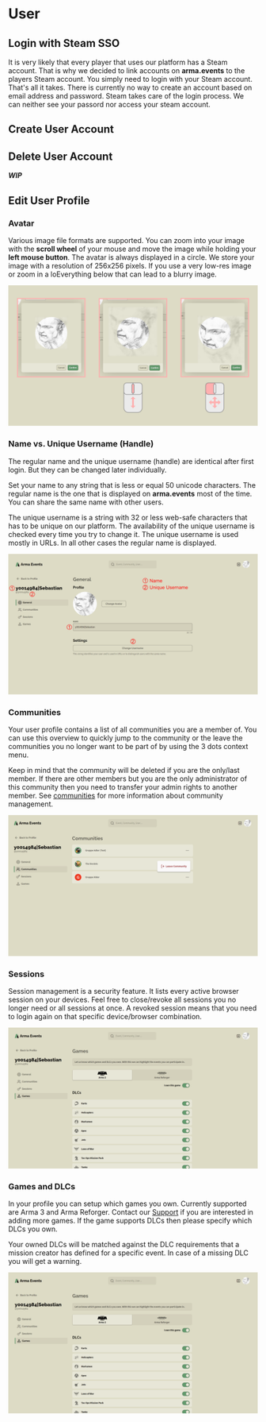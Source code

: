 # User

## Login with Steam SSO

It is very likely that every player that uses our platform has a Steam account. That is why we decided to link accounts on **arma.events** to the players Steam account. You simply need to login with your Steam account. That's all it takes. There is currently no way to create an account based on email address and password. Steam takes care of the login process. We can neither see your passord nor access your steam account.

## Create User Account

## Delete User Account

***WIP***

## Edit User Profile

### Avatar

Various image file formats are supported. You can zoom into your image with the **scroll wheel** of your mouse and move the image while holding your **left mouse button**. The avatar is always displayed in a circle. We store your image with a resolution of 256x256 pixels. If you use a very low-res image or zoom in a loEverything below that can lead to a blurry image.

![Avatar](images/avatar.png "Avatar")

### Name vs. Unique Username (Handle)

The regular name and the unique username (handle) are identical after first login. But they can be changed later individually.

Set your name to any string that is less or equal 50 unicode characters. The regular name is the one that is displayed on **arma.events** most of the time. You can share the same name with other users.

The unique username is a string with 32 or less web-safe characters that has to be unique on our platform. The availability of the unique username is checked every time you try to change it. The unique username is used mostly in URLs. In all other cases the regular name is displayed.

![Name vs. Username](images/name-vs-username.png "Name vs. Username")

### Communities

Your user profile contains a list of all communities you are a member of. You can use this overview to quickly jump to the community or the leave the communities you no longer want to be part of by using the 3 dots context menu.

Keep in mind that the community will be deleted if you are the only/last member. If there are other members but you are the only administrator of this community then you need to transfer your admin rights to another member. See [communities](communities.md "Communities") for more information about community management.

![Sessions](images/user-profile-communities-overview.png "Sessions")

### Sessions

Session management is a security feature. It lists every active browser session on your devices. Feel free to close/revoke all sessions you no longer need or all sessions at once. A revoked session means that you need to login again on that specific device/browser combination.

![Sessions](images/games-and-dlcs.png "Sessions")

### Games and DLCs

In your profile you can setup which games you own. Currently supported are Arma 3 and Arma Reforger. Contact our [Support](support.md "Support") if you are interested in adding more games. If the game supports DLCs then please specify which DLCs you own.

Your owned DLCs will be matched against the DLC requirements that a mission creator has defined for a specific event. In case of a missing DLC you will get a warning.

![Games and DLCs](images/games-and-dlcs.png "Games and DLCs")
